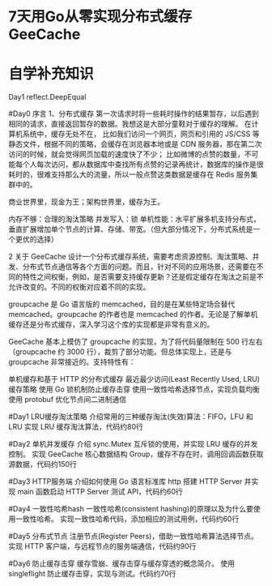 # 7天用Go从零实现分布式缓存GeeCache

# 自学补充知识
Day1 
    reflect.DeepEqual

#Day0 序言
1、分布式缓存
第一次请求时将一些耗时操作的结果暂存，以后遇到相同的请求，直接返回暂存的数据。我想这是大部分童鞋对于缓存的理解。
在计算机系统中，缓存无处不在，
比如我们访问一个网页，网页和引用的 JS/CSS 等静态文件，根据不同的策略，会缓存在浏览器本地或是 CDN 服务器，那在第二次访问的时候，就会觉得网页加载的速度快了不少；
比如微博的点赞的数量，不可能每个人每次访问，都从数据库中查找所有点赞的记录再统计，数据库的操作是很耗时的，很难支持那么大的流量，所以一般点赞这类数据是缓存在 Redis 服务集群中的。

商业世界里，现金为王；架构世界里，缓存为王。

内存不够：合理的淘汰策略
并发写入：锁
单机性能：水平扩展多机支持分布式，垂直扩展增加单个节点的计算、存储、带宽。（但大部分情况下，分布式系统是一个更优的选择）


2 关于 GeeCache
设计一个分布式缓存系统，需要考虑资源控制、淘汰策略、并发、分布式节点通信等各个方面的问题。而且，针对不同的应用场景，还需要在不同的特性之间权衡，例如，是否需要支持缓存更新？还是假定缓存在淘汰之前是不允许改变的。不同的权衡对应着不同的实现。

groupcache 是 Go 语言版的 memcached，目的是在某些特定场合替代 memcached。groupcache 的作者也是 memcached 的作者。无论是了解单机缓存还是分布式缓存，深入学习这个库的实现都是非常有意义的。

GeeCache 基本上模仿了 groupcache 的实现，为了将代码量限制在 500 行左右（groupcache 约 3000 行），裁剪了部分功能。但总体实现上，还是与 groupcache 非常接近的。支持特性有：

单机缓存和基于 HTTP 的分布式缓存
最近最少访问(Least Recently Used, LRU) 缓存策略
使用 Go 锁机制防止缓存击穿
使用一致性哈希选择节点，实现负载均衡
使用 protobuf 优化节点间二进制通信

#Day1 LRU缓存淘汰策略
介绍常用的三种缓存淘汰(失效)算法：FIFO，LFU 和 LRU
实现 LRU 缓存淘汰算法，代码约80行

#Day2 单机并发缓存
介绍 sync.Mutex 互斥锁的使用，并实现 LRU 缓存的并发控制。
实现 GeeCache 核心数据结构 Group，缓存不存在时，调用回调函数获取源数据，代码约150行

#Day3 HTTP服务端
介绍如何使用 Go 语言标准库 http 搭建 HTTP Server
并实现 main 函数启动 HTTP Server 测试 API，代码约60行

#Day4 一致性哈希hash
一致性哈希(consistent hashing)的原理以及为什么要使用一致性哈希。
实现一致性哈希代码，添加相应的测试用例，代码约60行

#Day5 分布式节点
注册节点(Register Peers)，借助一致性哈希算法选择节点。
实现 HTTP 客户端，与远程节点的服务端通信，代码约90行

#Day6 防止缓存击穿
缓存雪崩、缓存击穿与缓存穿透的概念简介。
使用 singleflight 防止缓存击穿，实现与测试。代码约70行
